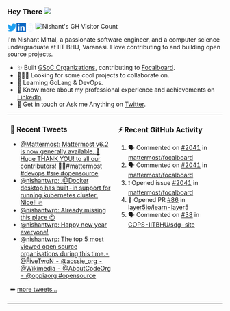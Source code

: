 ### Hey There <img src="https://media.giphy.com/media/hvRJCLFzcasrR4ia7z/giphy.gif" width="25px">
<a href="https://urls.nishantwrp.com/twitter-github" target="_blank">
  <img align="left" alt="Nishant's Twitter" width="22px" src="./assets/twitter.svg" />
</a>
<a href="https://urls.nishantwrp.com/linkedin-github" target="_blank">
  <img align="left" alt="Nishant's LinkedIn" width="22px" src="./assets/linkedin.svg" />
</a>
<a href="https://urls.nishantwrp.com/site-github" target="_blank">
  <img align="left" alt="Nishant's Site" width="22px" src="./assets/globe.svg" />
</a>
<img src="https://komarev.com/ghpvc/?username=nishantwrp" alt="Nishant's GH Visitor Count" />

I'm Nishant Mittal, a passionate software engineer, and a computer science undergraduate at IIT BHU, Varanasi. I love contributing to and building open source projects.

- ✨ Built [GSoC Organizations](https://www.gsocorganizations.dev/), contributing to [Focalboard](https://github.com/mattermost/focalboard).
- 👨🏽‍💻 Looking for some cool projects to collaborate on.
- 🌱 Learning GoLang & DevOps.
- 🚀 Know more about my professional experience and achievements on [LinkedIn](https://urls.nishantwrp.com/linkedin-github).
- 💬 Get in touch or Ask me Anything on [Twitter](https://urls.nishantwrp.com/twitter-github).

<table><tr>
<td valign="top" width="50%">

### 📱 Recent Tweets
<!-- TWITTER:START -->
- [@Mattermost: Mattermost v6.2 is now generally available. 🎉 Huge THANK YOU! to all our contributors! 🚀🚀#mattermost #devops #sre #opensource](https://rss.app/articles/cb4e791f6f6d729c074351566bd3a7c508111d6e323ea6f5c7f08a15969228d4f61eb1492ac7df6cf4aa6d7bdb10079464d46de1c71678108b)
- [@nishantwrp: .@Docker desktop has built-in support for running kubernetes cluster. Nice!! 🔥](https://rss.app/articles/cb4e791f6f6d729c074351566bd3a7c508111d6e1136a1e9c3ec930d979628d4f61eb1492ac7df6cf4aa6b7cdd1d0a9762d16fe7c11b7b1088)
- [@nishantwrp: Already missing this place 😍](https://rss.app/articles/cb4e791f6f6d729c074351566bd3a7c508111d6e1136a1e9c3ec930d979628d4f61eb1492ac7df6cf4a56c7bdc100e9761d76ee0ca147f1d82)
- [@nishantwrp: Happy new year everyone!](https://rss.app/articles/cb4e791f6f6d729c074351566bd3a7c508111d6e1136a1e9c3ec930d979628d4f61eb1492ac7df6cf4a46375d913079666d36ae1c71278148d)
- [@nishantwrp: The top 5 most viewed open source organisations during this time.- @FiveTwoN - @aossie_org - @Wikimedia - @AboutCodeOrg - @oppiaorg #opensource](https://rss.app/articles/cb4e791f6f6d729c074351566bd3a7c508111d6e1136a1e9c3ec930d979628d4f61eb1492ac7df6cf4a4637fdb1c0f9268dd69e1c61072108d)
<!-- TWITTER:END -->
➡️ [more tweets...](https://twitter.com/nishantwrp)

</td>
<td valign="top" width="50%">

### ⚡ Recent GitHub Activity
<!--START_SECTION:activity-->
1. 🗣 Commented on [#2041](https://github.com/mattermost/focalboard/issues/2041) in [mattermost/focalboard](https://github.com/mattermost/focalboard)
2. 🗣 Commented on [#2041](https://github.com/mattermost/focalboard/issues/2041) in [mattermost/focalboard](https://github.com/mattermost/focalboard)
3. ❗️ Opened issue [#2041](https://github.com/mattermost/focalboard/issues/2041) in [mattermost/focalboard](https://github.com/mattermost/focalboard)
4. 💪 Opened PR [#86](https://github.com/layer5io/learn-layer5/pull/86) in [layer5io/learn-layer5](https://github.com/layer5io/learn-layer5)
5. 🗣 Commented on [#38](https://github.com/COPS-IITBHU/sdg-site/issues/38) in [COPS-IITBHU/sdg-site](https://github.com/COPS-IITBHU/sdg-site)
<!--END_SECTION:activity-->

</td>
</tr></table>
